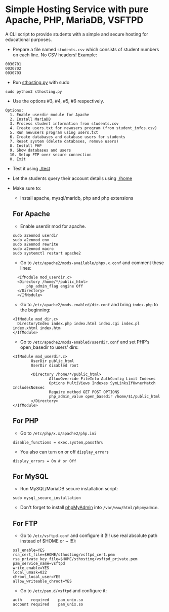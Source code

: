 # Simple Hosting Service with pure Apache, PHP, MariaDB, VSFTPD

A CLI script to provide students with a simple and secure hosting for educational purposes.

- Prepare a file named `students.csv` which consists of student numbers on each line. No CSV headers! Example:
```
0030701
0030702
0030703

```

- Run [sthosting.py](sthosting.py) with sudo
```shell
sudo python3 sthosting.py
```

- Use the options #3, #4, #5, #6 respectively.
```
Options:
  1. Enable userdir module for Apache
  2. Install MariaDB
  3. Process student information from students.csv
  4. Create users.txt for newusers program (from student_infos.csv)
  5. Run newusers program using users.txt
  6. Create databases and database users for students
  7. Reset system (delete databases, remove users)
  8. Install PHP
  9. Show databases and users
  10. Setup FTP over secure connection
  0. Exit
```

- Test it using [./test](./test)

- Let the students query their account details using [./home](./home)

- Make sure to:
  - Install apache, mysql/maridb, php and php extensions


 
  ## For Apache
  - Enable userdir mod for apache.
  
  ```shell
  sudo a2enmod userdir
  sudo a2enmod env
  sudo a2enmod rewrite
  sudo a2enmod macro
  sudo systemctl restart apache2
  ```
  
  - Go to `/etc/apache2/mods-available/phpx.x.conf` and comment these lines:
  ```
    <IfModule mod_userdir.c>                                           
    <Directory /home/*/public_html>                                
        php_admin_flag engine Off                                  
    </Directory>                                                   
    </IfModule>         
  ```

  - Go to `/etc/apache2/mods-enabled/dir.conf` and bring `index.php` to the beginning:
  ```
  <IfModule mod_dir.c>
    DirectoryIndex index.php index.html index.cgi index.pl index.xhtml index.htm
  </IfModule>
  ```

  - Go to `/etc/apache2/mods-enabled/userdir.conf` and set PHP's open_basedir to users' dirs:
  ```
  <IfModule mod_userdir.c>
          UserDir public_html
          UserDir disabled root
  
          <Directory /home/*/public_html>
                  AllowOverride FileInfo AuthConfig Limit Indexes
                  Options MultiViews Indexes SymLinksIfOwnerMatch IncludesNoExec
                  Require method GET POST OPTIONS
                  php_admin_value open_basedir /home/$1/public_html
          </Directory>
  </IfModule>
  ```



  ## For PHP
  - Go to `/etc/php/x.x/apache2/php.ini`
  ```
  disable_functions = exec,system,passthru
  ```
  
  - You also can turn on or off `display_errors`
  ```
  display_errors = On # or Off
  ```
  



  ## For MySQL
  - Run MySQL/MariaDB secure installation script:
  ```shell
  sudo mysql_secure_installation
  ```

  - Don't forget to install [phpMyAdmin](https://www.phpmyadmin.net/downloads/) into `/var/www/html/phpmyadmin`.



  ## For FTP
  - Go to `/etc/vsftpd.conf` and configure it (!!! use real absolute path instead of $HOME or ~ !!!):
  ```
  ssl_enable=YES
  rsa_cert_file=$HOME/sthosting/vsftpd_cert.pem
  rsa_private_key_file=$HOME/sthosting/vsftpd_private.pem
  pam_service_name=vsftpd
  write_enable=YES
  local_umask=022
  chroot_local_user=YES
  allow_writeable_chroot=YES
  ```

  - Go to `/etc/pam.d/vsftpd` and configure it:
  ```
  auth    required    pam_unix.so
  account required    pam_unix.so
  ```

  
  

